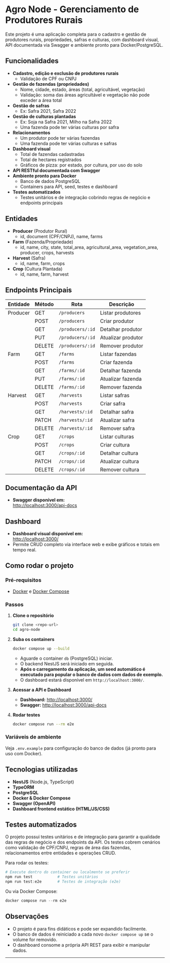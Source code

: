 # Agro Node - Gerenciamento de Produtores Rurais

Este projeto é uma aplicação completa para o cadastro e gestão de produtores rurais, propriedades, safras e culturas, com dashboard visual, API documentada via Swagger e ambiente pronto para Docker/PostgreSQL.

## Funcionalidades

- **Cadastro, edição e exclusão de produtores rurais**
  - Validação de CPF ou CNPJ
- **Gestão de fazendas (propriedades)**
  - Nome, cidade, estado, áreas (total, agricultável, vegetação)
  - Validação: soma das áreas agricultável e vegetação não pode exceder a área total
- **Gestão de safras**
  - Ex: Safra 2021, Safra 2022
- **Gestão de culturas plantadas**
  - Ex: Soja na Safra 2021, Milho na Safra 2022
  - Uma fazenda pode ter várias culturas por safra
- **Relacionamentos**
  - Um produtor pode ter várias fazendas
  - Uma fazenda pode ter várias culturas e safras
- **Dashboard visual**
  - Total de fazendas cadastradas
  - Total de hectares registrados
  - Gráficos de pizza: por estado, por cultura, por uso do solo
- **API RESTful documentada com Swagger**
- **Ambiente pronto para Docker**
  - Banco de dados PostgreSQL
  - Containers para API, seed, testes e dashboard
- **Testes automatizados**
  - Testes unitários e de integração cobrindo regras de negócio e endpoints principais

## Entidades

- **Producer** (Produtor Rural)
  - id, document (CPF/CNPJ), name, farms
- **Farm** (Fazenda/Propriedade)
  - id, name, city, state, total_area, agricultural_area, vegetation_area, producer, crops, harvests
- **Harvest** (Safra)
  - id, name, farm, crops
- **Crop** (Cultura Plantada)
  - id, name, farm, harvest

## Endpoints Principais

| Entidade   | Método | Rota                | Descrição                   |
|------------|--------|---------------------|-----------------------------|
| Producer   | GET    | `/producers`        | Listar produtores           |
|            | POST   | `/producers`        | Criar produtor              |
|            | GET    | `/producers/:id`    | Detalhar produtor           |
|            | PUT    | `/producers/:id`    | Atualizar produtor          |
|            | DELETE | `/producers/:id`    | Remover produtor            |
| Farm       | GET    | `/farms`            | Listar fazendas             |
|            | POST   | `/farms`            | Criar fazenda               |
|            | GET    | `/farms/:id`        | Detalhar fazenda            |
|            | PUT    | `/farms/:id`        | Atualizar fazenda           |
|            | DELETE | `/farms/:id`        | Remover fazenda             |
| Harvest    | GET    | `/harvests`         | Listar safras               |
|            | POST   | `/harvests`         | Criar safra                 |
|            | GET    | `/harvests/:id`     | Detalhar safra              |
|            | PATCH  | `/harvests/:id`     | Atualizar safra             |
|            | DELETE | `/harvests/:id`     | Remover safra               |
| Crop       | GET    | `/crops`            | Listar culturas             |
|            | POST   | `/crops`            | Criar cultura               |
|            | GET    | `/crops/:id`        | Detalhar cultura            |
|            | PATCH  | `/crops/:id`        | Atualizar cultura           |
|            | DELETE | `/crops/:id`        | Remover cultura             |

## Documentação da API

- **Swagger disponível em:**  
  [http://localhost:3000/api-docs](http://localhost:3000/api-docs)

## Dashboard

- **Dashboard visual disponível em:**  
  [http://localhost:3000/](http://localhost:3000/)
- Permite CRUD completo via interface web e exibe gráficos e totais em tempo real.

## Como rodar o projeto

### Pré-requisitos

- [Docker](https://www.docker.com/) e [Docker Compose](https://docs.docker.com/compose/)

### Passos

1. **Clone o repositório**
   ```bash
   git clone <repo-url>
   cd agro-node
   ```

2. **Suba os containers**
   ```bash
   docker compose up --build
   ```
   - Aguarde o container `db` (PostgreSQL) iniciar.
   - O backend NestJS será iniciado em seguida.
   - **Após o carregamento da aplicação, um seed automático é executado para popular o banco de dados com dados de exemplo.**
   - O dashboard estará disponível em `http://localhost:3000/`.

3. **Acessar a API e Dashboard**
   - **Dashboard:** [http://localhost:3000/](http://localhost:3000/)
   - **Swagger:** [http://localhost:3000/api-docs](http://localhost:3000/api-docs)

4. **Rodar testes**
   ```bash
   docker compose run --rm e2e
   ```

### Variáveis de ambiente

Veja `.env.example` para configuração do banco de dados (já pronto para uso com Docker).

## Tecnologias utilizadas

- **NestJS** (Node.js, TypeScript)
- **TypeORM**
- **PostgreSQL**
- **Docker & Docker Compose**
- **Swagger (OpenAPI)**
- **Dashboard frontend estático (HTML/JS/CSS)**

## Testes automatizados

O projeto possui testes unitários e de integração para garantir a qualidade das regras de negócio e dos endpoints da API. Os testes cobrem cenários como validação de CPF/CNPJ, regras de área das fazendas, relacionamentos entre entidades e operações CRUD.

Para rodar os testes:

```powershell
# Execute dentro do container ou localmente se preferir
npm run test           # Testes unitários
npm run test:e2e       # Testes de integração (e2e)
```

Ou via Docker Compose:

```powershell
docker compose run --rm e2e
```

## Observações

- O projeto é para fins didáticos e pode ser expandido facilmente.
- O banco de dados é reiniciado a cada novo `docker compose up` se o volume for removido.
- O dashboard consome a própria API REST para exibir e manipular dados.

---
